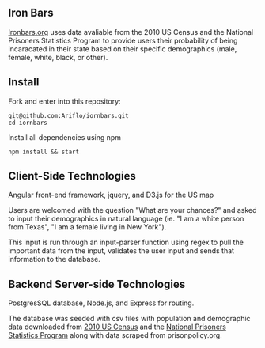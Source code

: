 ## Iron Bars 
[Ironbars.org](ironbars.herokuapp.com) uses data avaliable from the 2010 US Census and the National Prisoners Statistics Program to provide users their probability of being incaracated in their state based on their specific demographics (male, female, white, black, or other). 

## Install

Fork and enter into this repository:

```
git@github.com:Ariflo/iornbars.git
cd iornbars
```

Install all dependencies using npm

```
npm install && start
```
## Client-Side Technologies 

Angular front-end framework, jquery, and D3.js for the US map 

Users are welcomed with the question "What are your chances?" and asked to input their demographics in natural language (ie. "I am a white person from Texas", "I am a female living in New York").  

This input is run through an input-parser function using regex to pull the important data from the input, validates the user input and sends that information to the database.

## Backend Server-side Technologies 
PostgresSQL database, Node.js, and Express for routing.

The database was seeded with csv files with population and demographic data downloaded from [2010 US Census](http://factfinder.census.gov/faces/nav/jsf/pages/searchresults.xhtml?refresh=t)
and the [National Prisoners Statistics Program](http://www.bjs.gov/index.cfm?ty=datool&surl=/arrests/index.cfm#) along with data scraped from prisonpolicy.org.
